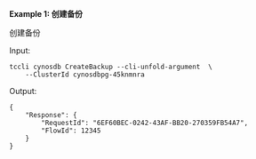 **Example 1: 创建备份**

创建备份

Input: 

```
tccli cynosdb CreateBackup --cli-unfold-argument  \
    --ClusterId cynosdbpg-45knmnra
```

Output: 
```
{
    "Response": {
        "RequestId": "6EF60BEC-0242-43AF-BB20-270359FB54A7",
        "FlowId": 12345
    }
}
```

